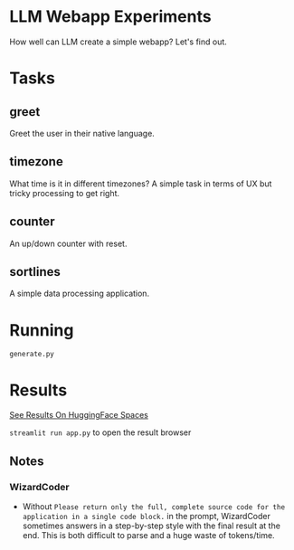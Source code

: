 # LLM Webapp Experiments

How well can LLM create a simple webapp? Let's find out.

# Tasks

## greet

Greet the user in their native language.

## timezone

What time is it in different timezones? A simple task in terms of UX but tricky processing to get right.

## counter

An up/down counter with reset.

## sortlines

A simple data processing application.

# Running

`generate.py`

# Results

[See Results On HuggingFace Spaces](https://huggingface.co/spaces/mike-ravkine/llm-webapps-results)

`streamlit run app.py` to open the result browser

## Notes

### WizardCoder
- Without `Please return only the full, complete source code for the application in a single code block.` in the prompt, WizardCoder sometimes answers in a step-by-step style with the final result at the end.  This is both difficult to parse and a huge waste of tokens/time.